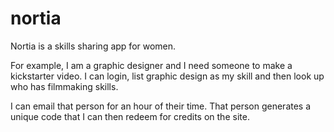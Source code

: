 # nortia

Nortia is a skills sharing app for women.

For example, I am a graphic designer and I need someone to make a kickstarter video. I can login, list graphic design as my skill and then look up who has filmmaking skills.

I can email that person for an hour of their time. That person generates a unique code that I can then redeem for credits on the site.
